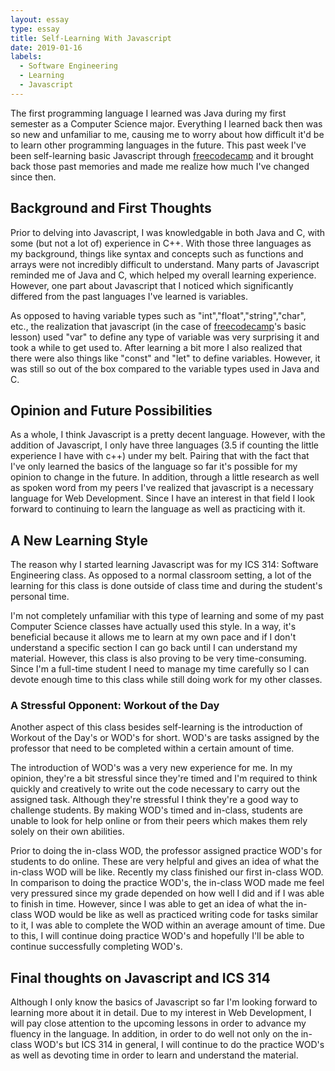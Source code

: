 ```yaml
---
layout: essay
type: essay
title: Self-Learning With Javascript 
date: 2019-01-16
labels:
  - Software Engineering
  - Learning
  - Javascript
---
```


The first programming language I learned was Java during my first semester as a Computer Science major. Everything I learned back then was so new and unfamiliar to me, causing me to worry about how difficult it'd be to learn other programming languages in the future. This past week I've been self-learning basic Javascript through [freecodecamp](https://freecodecamp.org) and it brought back those past memories and made me realize how much I've changed since then.

## Background and First Thoughts

Prior to delving into Javascript, I was knowledgable in both Java and C, with some (but not a lot of) experience in C++. With those three languages as my background, things like syntax and concepts such as functions and arrays were not incredibly difficult to understand. Many parts of Javascript reminded me of Java and C, which helped my overall learning experience. However, one part about Javascript that I noticed which significantly differed from the past languages I've learned is variables. 

As opposed to having variable types such as "int","float","string","char", etc., the realization that javascript (in the case of [freecodecamp](https://freecodecamp.org)'s basic lesson) used "var" to define any type of variable was very surprising it and took a while to get used to. After learning a bit more I also realized that there were also things like "const" and "let" to define variables. However, it was still so out of the box compared to the variable types used in Java and C. 

## Opinion and Future Possibilities

As a whole, I think Javascript is a pretty decent language. However, with the addition of Javascript, I only have three languages (3.5 if counting the little experience I have with c++) under my belt. Pairing that with the fact that I've only learned the basics of the language so far it's possible for my opinion to change in the future. In addition, through a little research as well as spoken word from my peers I've realized that javascript is a necessary language for Web Development. Since I have an interest in that field I look forward to continuing to learn the language as well as practicing with it. 

## A New Learning Style

The reason why I started learning Javascript was for my ICS 314: Software Engineering class. As opposed to a normal classroom setting, a lot of the learning for this class is done outside of class time and during the student's personal time. 

I'm not completely unfamiliar with this type of learning and some of my past Computer Science classes have actually used this style. In a way, it's beneficial because it allows me to learn at my own pace and if I don't understand a specific section I can go back until I can understand my material. However, this class is also proving to be very time-consuming. Since I'm a full-time student I need to manage my time carefully so I can devote enough time to this class while still doing work for my other classes.

### A Stressful Opponent: Workout of the Day

Another aspect of this class besides self-learning is the introduction of Workout of the Day's or WOD's for short. WOD's are tasks assigned by the professor that need to be completed within a certain amount of time.

The introduction of WOD's was a very new experience for me. In my opinion, they're a bit stressful since they're timed and I'm required to think quickly and creatively to write out the code necessary to carry out the assigned task. Although they're stressful I think they're a good way to challenge students. By making WOD's timed and in-class, students are unable to look for help online or from their peers which makes them rely solely on their own abilities. 

Prior to doing the in-class WOD, the professor assigned practice WOD's for students to do online. These are very helpful and gives an idea of what the in-class WOD will be like. Recently my class finished our first in-class WOD. In comparison to doing the practice WOD's, the in-class WOD made me feel very pressured since my grade depended on how well I did and if I was able to finish in time. However, since I was able to get an idea of what the in-class WOD would be like as well as practiced writing code for tasks similar to it, I was able to complete the WOD within an average amount of time. Due to this, I will continue doing practice WOD's and hopefully I'll be able to continue successfully completing WOD's.

## Final thoughts on Javascript and ICS 314

Although I only know the basics of Javascript so far I'm looking forward to learning more about it in detail. Due to my interest in Web Development, I will pay close attention to the upcoming lessons in order to advance my fluency in the language. In addition, in order to do well not only on the in-class WOD's but ICS 314 in general, I will continue to do the practice WOD's as well as devoting time in order to learn and understand the material. 

